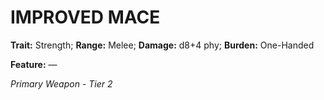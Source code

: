 ﻿---
tags:
  - Item
  - Weapon
name: 'IMPROVED MACE'
trait: 'Strength'
range: 'Melee'
damage: 'd8+4 phy'
burden: 'One-Handed'
feat_name: 
feat_text: 
primary_or_secondary: 'Primary Weapon'
tier: 2
---

# IMPROVED MACE

**Trait:** Strength; **Range:** Melee; **Damage:** d8+4 phy; **Burden:** One-Handed

**Feature:** —

*Primary Weapon - Tier 2*
